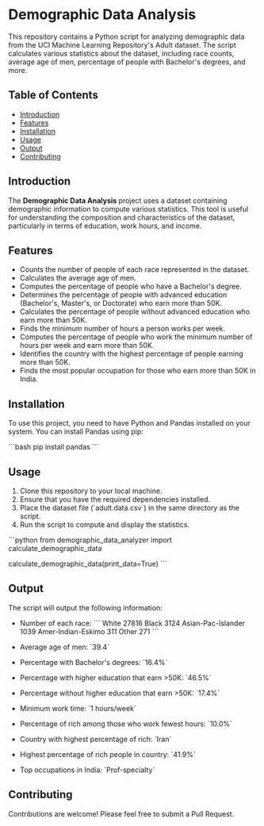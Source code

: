 
# Demographic Data Analysis

This repository contains a Python script for analyzing demographic data from the UCI Machine Learning Repository's Adult dataset. The script calculates various statistics about the dataset, including race counts, average age of men, percentage of people with Bachelor's degrees, and more.

## Table of Contents
- [Introduction](#introduction)
- [Features](#features)
- [Installation](#installation)
- [Usage](#usage)
- [Output](#output)
- [Contributing](#contributing)


## Introduction

The **Demographic Data Analysis** project uses a dataset containing demographic information to compute various statistics. This tool is useful for understanding the composition and characteristics of the dataset, particularly in terms of education, work hours, and income.

## Features

- Counts the number of people of each race represented in the dataset.
- Calculates the average age of men.
- Computes the percentage of people who have a Bachelor's degree.
- Determines the percentage of people with advanced education (Bachelor's, Master's, or Doctorate) who earn more than 50K.
- Calculates the percentage of people without advanced education who earn more than 50K.
- Finds the minimum number of hours a person works per week.
- Computes the percentage of people who work the minimum number of hours per week and earn more than 50K.
- Identifies the country with the highest percentage of people earning more than 50K.
- Finds the most popular occupation for those who earn more than 50K in India.

## Installation

To use this project, you need to have Python and Pandas installed on your system. You can install Pandas using pip:

\`\`\`bash
pip install pandas
\`\`\`

## Usage

1. Clone this repository to your local machine.
2. Ensure that you have the required dependencies installed.
3. Place the dataset file (\`adult.data.csv\`) in the same directory as the script.
4. Run the script to compute and display the statistics.

\`\`\`python
from demographic_data_analyzer import calculate_demographic_data

calculate_demographic_data(print_data=True)
\`\`\`

## Output

The script will output the following information:

- Number of each race:
  \`\`\`
  White                 27816
  Black                  3124
  Asian-Pac-Islander     1039
  Amer-Indian-Eskimo      311
  Other                   271
  \`\`\`

- Average age of men: \`39.4\`

- Percentage with Bachelor's degrees: \`16.4%\`

- Percentage with higher education that earn >50K: \`46.5%\`

- Percentage without higher education that earn >50K: \`17.4%\`

- Minimum work time: \`1 hours/week\`

- Percentage of rich among those who work fewest hours: \`10.0%\`

- Country with highest percentage of rich: \`Iran\`

- Highest percentage of rich people in country: \`41.9%\`

- Top occupations in India: \`Prof-specialty\`

## Contributing

Contributions are welcome! Please feel free to submit a Pull Request.


